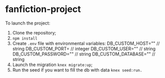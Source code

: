 # fanfiction-project
To launch the project:
1. Clone the repository;
2. ```npm install```
3. Create ```.env``` file with environmental variables:
        DB_CUSTOM_HOST="" // string
	    DB_CUSTOM_PORT= // integer
	    DB_CUSTOM_USER="" // string
	    DB_CUSTOM_PASSWORD="" // string
	    DB_CUSTOM_DATABASE="" // string
4. Launch the migration ```knex migrate:up```;
5. Run the seed if you want to fill the db with data ```knex seed:run.```